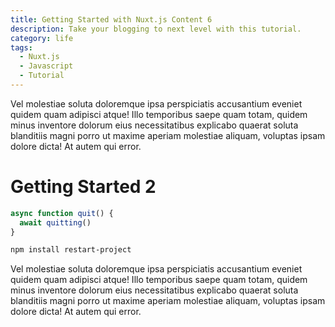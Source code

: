```yaml
---
title: Getting Started with Nuxt.js Content 6
description: Take your blogging to next level with this tutorial.
category: life
tags:
  - Nuxt.js
  - Javascript
  - Tutorial
---
```


Vel molestiae soluta doloremque ipsa perspiciatis accusantium eveniet quidem quam adipisci atque! Illo temporibus saepe quam totam, quidem minus inventore dolorum eius necessitatibus explicabo quaerat soluta blanditiis magni porro ut maxime aperiam molestiae aliquam, voluptas ipsam dolore dicta! At autem qui error. 
<!--more-->

# Getting Started 2

```js
async function quit() {
  await quitting()
}
```

```bash
npm install restart-project
```

Vel molestiae soluta doloremque ipsa perspiciatis accusantium eveniet quidem quam adipisci atque! Illo temporibus saepe quam totam, quidem minus inventore dolorum eius necessitatibus explicabo quaerat soluta blanditiis magni porro ut maxime aperiam molestiae aliquam, voluptas ipsam dolore dicta! At autem qui error. 